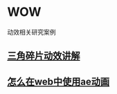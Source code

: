 # WOW
动效相关研究案例

## [三角碎片动效讲解](https://jovysun.github.io/2018/08/01/delaunay-1/)
## [怎么在web中使用ae动画](https://jovysun.github.io/2019/04/12/ae-lottie-demo/)